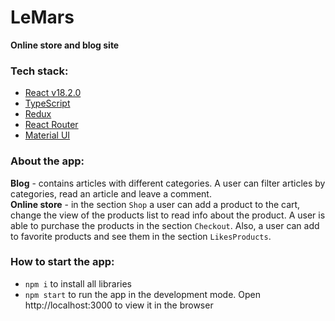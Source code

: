 # LeMars

**Online store and blog site**

### Tech stack:

-   [React v18.2.0](https://reactjs.org/)
-   [TypeScript](https://www.typescriptlang.org/)
-   [Redux](https://redux.js.org/)
-   [React Router](https://reactrouter.com/en/main)
-   [Material UI](https://mui.com/material-ui/material-icons/)

### About the app:

**Blog** - contains articles with different categories. A user can filter articles by categories, read an article and leave a comment.  
**Online store** - in the section `Shop` a user can add a product to the cart, change the view of the products list to read info about the product.
A user is able to purchase the products in the section `Checkout`. Also, a user can add to favorite products and see them in the section
`LikesProducts`.

### How to start the app:

-   `npm i` to install all libraries
-   `npm start` to run the app in the development mode. Open http://localhost:3000 to view it in the browser
